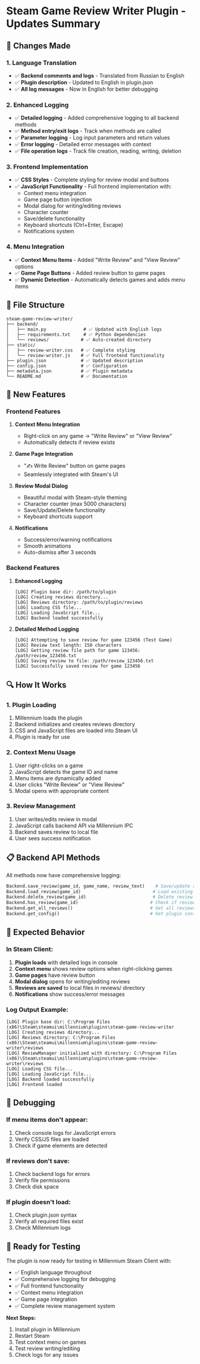 # Steam Game Review Writer Plugin - Updates Summary

## 🔧 Changes Made

### 1. Language Translation
- ✅ **Backend comments and logs** - Translated from Russian to English
- ✅ **Plugin description** - Updated to English in plugin.json
- ✅ **All log messages** - Now in English for better debugging

### 2. Enhanced Logging
- ✅ **Detailed logging** - Added comprehensive logging to all backend methods
- ✅ **Method entry/exit logs** - Track when methods are called
- ✅ **Parameter logging** - Log input parameters and return values
- ✅ **Error logging** - Detailed error messages with context
- ✅ **File operation logs** - Track file creation, reading, writing, deletion

### 3. Frontend Implementation
- ✅ **CSS Styles** - Complete styling for review modal and buttons
- ✅ **JavaScript Functionality** - Full frontend implementation with:
  - Context menu integration
  - Game page button injection
  - Modal dialog for writing/editing reviews
  - Character counter
  - Save/delete functionality
  - Keyboard shortcuts (Ctrl+Enter, Escape)
  - Notifications system

### 4. Menu Integration
- ✅ **Context Menu Items** - Added "Write Review" and "View Review" options
- ✅ **Game Page Buttons** - Added review button to game pages
- ✅ **Dynamic Detection** - Automatically detects games and adds menu items

## 📁 File Structure

```
steam-game-review-writer/
├── backend/
│   ├── main.py              # ✅ Updated with English logs
│   ├── requirements.txt     # ✅ Python dependencies
│   └── reviews/            # ✅ Auto-created directory
├── static/
│   ├── review-writer.css   # ✅ Complete styling
│   └── review-writer.js    # ✅ Full frontend functionality
├── plugin.json             # ✅ Updated description
├── config.json             # ✅ Configuration
├── metadata.json           # ✅ Plugin metadata
└── README.md               # ✅ Documentation
```

## 🚀 New Features

### Frontend Features
1. **Context Menu Integration**
   - Right-click on any game → "Write Review" or "View Review"
   - Automatically detects if review exists

2. **Game Page Integration**
   - "✍️ Write Review" button on game pages
   - Seamlessly integrated with Steam's UI

3. **Review Modal Dialog**
   - Beautiful modal with Steam-style theming
   - Character counter (max 5000 characters)
   - Save/Update/Delete functionality
   - Keyboard shortcuts support

4. **Notifications**
   - Success/error/warning notifications
   - Smooth animations
   - Auto-dismiss after 3 seconds

### Backend Features
1. **Enhanced Logging**
   ```
   [LOG] Plugin base dir: /path/to/plugin
   [LOG] Creating reviews directory...
   [LOG] Reviews directory: /path/to/plugin/reviews
   [LOG] Loading CSS file...
   [LOG] Loading JavaScript file...
   [LOG] Backend loaded successfully
   ```

2. **Detailed Method Logging**
   ```
   [LOG] Attempting to save review for game 123456 (Test Game)
   [LOG] Review text length: 150 characters
   [LOG] Getting review file path for game 123456: /path/review_123456.txt
   [LOG] Saving review to file: /path/review_123456.txt
   [LOG] Successfully saved review for game 123456
   ```

## 🔍 How It Works

### 1. Plugin Loading
1. Millennium loads the plugin
2. Backend initializes and creates reviews directory
3. CSS and JavaScript files are loaded into Steam UI
4. Plugin is ready for use

### 2. Context Menu Usage
1. User right-clicks on a game
2. JavaScript detects the game ID and name
3. Menu items are dynamically added
4. User clicks "Write Review" or "View Review"
5. Modal opens with appropriate content

### 3. Review Management
1. User writes/edits review in modal
2. JavaScript calls backend API via Millennium IPC
3. Backend saves review to local file
4. User sees success notification

## 📋 Backend API Methods

All methods now have comprehensive logging:

```python
Backend.save_review(game_id, game_name, review_text)    # Save/update review
Backend.load_review(game_id)                           # Load existing review
Backend.delete_review(game_id)                         # Delete review
Backend.has_review(game_id)                           # Check if review exists
Backend.get_all_reviews()                             # Get all reviews
Backend.get_config()                                  # Get plugin configuration
```

## 🎯 Expected Behavior

### In Steam Client:
1. **Plugin loads** with detailed logs in console
2. **Context menu** shows review options when right-clicking games
3. **Game pages** have review button
4. **Modal dialog** opens for writing/editing reviews
5. **Reviews are saved** to local files in reviews/ directory
6. **Notifications** show success/error messages

### Log Output Example:
```
[LOG] Plugin base dir: C:\Program Files (x86)\Steam\steamui\millennium\plugins\steam-game-review-writer
[LOG] Creating reviews directory...
[LOG] Reviews directory: C:\Program Files (x86)\Steam\steamui\millennium\plugins\steam-game-review-writer\reviews
[LOG] ReviewManager initialized with directory: C:\Program Files (x86)\Steam\steamui\millennium\plugins\steam-game-review-writer\reviews
[LOG] Loading CSS file...
[LOG] Loading JavaScript file...
[LOG] Backend loaded successfully
[LOG] Frontend loaded
```

## 🐛 Debugging

### If menu items don't appear:
1. Check console logs for JavaScript errors
2. Verify CSS/JS files are loaded
3. Check if game elements are detected

### If reviews don't save:
1. Check backend logs for errors
2. Verify file permissions
3. Check disk space

### If plugin doesn't load:
1. Check plugin.json syntax
2. Verify all required files exist
3. Check Millennium logs

## 🎉 Ready for Testing

The plugin is now ready for testing in Millennium Steam Client with:
- ✅ English language throughout
- ✅ Comprehensive logging for debugging
- ✅ Full frontend functionality
- ✅ Context menu integration
- ✅ Game page integration
- ✅ Complete review management system

**Next Steps:**
1. Install plugin in Millennium
2. Restart Steam
3. Test context menu on games
4. Test review writing/editing
5. Check logs for any issues

